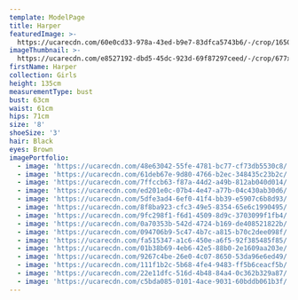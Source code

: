 ```yaml
---
template: ModelPage
title: Harper
featuredImage: >-
  https://ucarecdn.com/60e0cd33-978a-43ed-b9e7-83dfca5743b6/-/crop/1650x1059/0,0/-/preview/
imageThumbnail: >-
  https://ucarecdn.com/e8527192-dbd5-45dc-923d-69f87297ceed/-/crop/677x1015/17,0/-/preview/
firstName: Harper
collection: Girls
height: 135cm
measurementType: bust
bust: 63cm
waist: 61cm
hips: 71cm
size: '8'
shoeSize: '3'
hair: Black
eyes: Brown
imagePortfolio:
  - image: 'https://ucarecdn.com/48e63042-55fe-4781-bc77-cf73db5530c8/'
  - image: 'https://ucarecdn.com/61deb67e-9d80-4766-b2ec-348435c23b2c/'
  - image: 'https://ucarecdn.com/7ffccb63-f87a-44d2-a49b-812ab040d014/'
  - image: 'https://ucarecdn.com/ed201e0c-07b4-4e47-a77b-04c430ab30d6/'
  - image: 'https://ucarecdn.com/5dfe3ad4-6ef0-41f4-bb39-e5907c6b8d93/'
  - image: 'https://ucarecdn.com/8f8ba923-cfc3-49e5-8354-65e6c1990495/'
  - image: 'https://ucarecdn.com/9fc298f1-f6d1-4509-8d9c-3703099f1fb4/'
  - image: 'https://ucarecdn.com/0a70353b-542d-4724-b169-de408521822b/'
  - image: 'https://ucarecdn.com/094706b9-5c47-4b7c-a815-b70c2dee098f/'
  - image: 'https://ucarecdn.com/fa515347-a1c6-450e-a6f5-92f385485f85/'
  - image: 'https://ucarecdn.com/01b38b69-4eb6-42e5-88b0-2e1609aa203e/'
  - image: 'https://ucarecdn.com/9267c4be-26e0-4c07-8650-53da96e6ed49/'
  - image: 'https://ucarecdn.com/111f1b2c-5b68-4fe4-9483-ff5b6ceacf5b/'
  - image: 'https://ucarecdn.com/22e11dfc-516d-4b48-84a4-0c362b329a87/'
  - image: 'https://ucarecdn.com/c5bda085-0101-4ace-9031-60bddb061b3f/'
---
```



